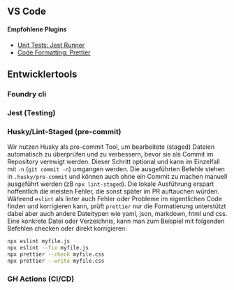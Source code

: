 ## VS Code

#### Empfohlene Plugins

- [Unit Tests: Jest Runner](https://marketplace.visualstudio.com/items?itemName=Orta.vscode-jest)
- [Code Formatting: Prettier](https://marketplace.visualstudio.com/items/?itemName=esbenp.prettier-vscode)

## Entwicklertools

### Foundry cli

### Jest (Testing)

### Husky/Lint-Staged (pre-commit)

Wir nutzen Husky als pre-commit Tool, um bearbeitete (staged) Dateien automatisch zu überprüfen
und zu verbessern, bevor sie als Commit im Repository verewigt werden. Dieser Schritt
optional und kann im Einzelfall mit `-n` (`git commit -n`) umgangen werden.
Die ausgeführten Befehle stehen in `.husky/pre-commit` und können auch ohne ein Commit zu machen
manuell ausgeführt werden (zB `npx lint-staged`). Die lokale Ausführung erspart hoffentlich
die meisten Fehler, die sonst später im PR auftauchen würden.
Während `eslint` als linter auch Fehler oder Probleme im eigentlichen Code finden und korrigieren
kann, prüft `prettier` nur die Formatierung unterstützt dabei aber auch andere Dateitypen wie yaml,
json, markdown, html und css. Eine konkrete Datei oder Verzeichnis, kann man zum Beispiel mit
folgenden Befehlen checken oder direkt korrigieren:

```bash
npx eslint myfile.js
npx eslint --fix myfile.js
npx prettier --check myfile.css
npx prettier --write myfile.css
```

### GH Actions (CI/CD)
